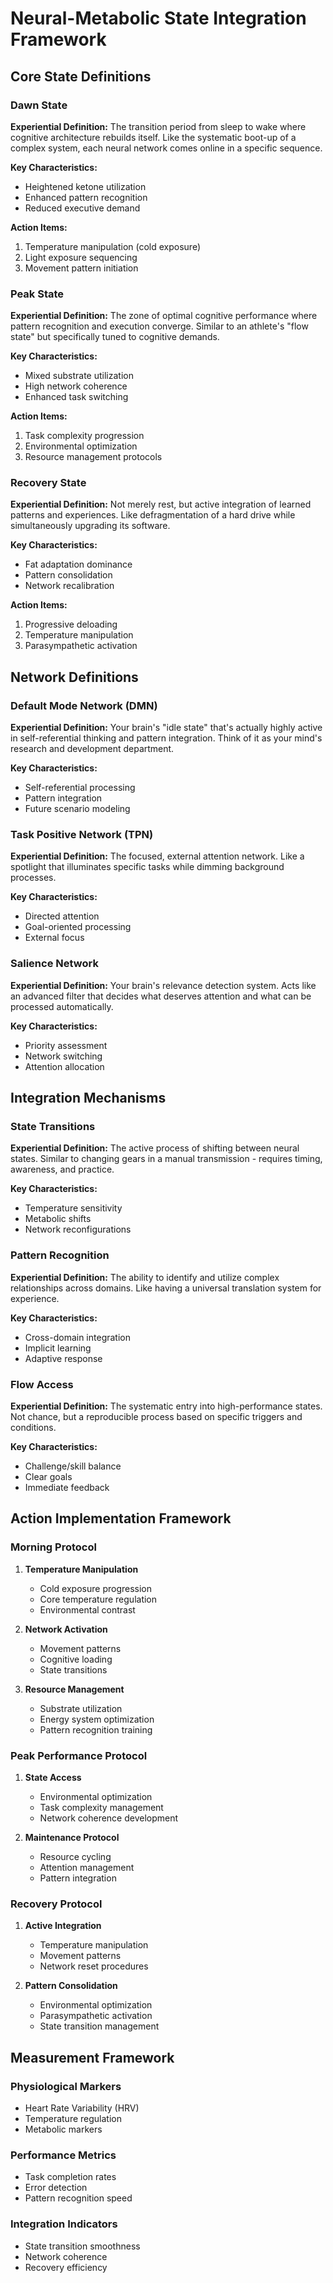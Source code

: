 # Neural-Metabolic State Integration Framework

## Core State Definitions

### Dawn State
**Experiential Definition:**
The transition period from sleep to wake where cognitive architecture rebuilds itself. Like the systematic boot-up of a complex system, each neural network comes online in a specific sequence.

**Key Characteristics:**
- Heightened ketone utilization
- Enhanced pattern recognition
- Reduced executive demand

**Action Items:**
1. Temperature manipulation (cold exposure)
2. Light exposure sequencing
3. Movement pattern initiation

### Peak State
**Experiential Definition:**
The zone of optimal cognitive performance where pattern recognition and execution converge. Similar to an athlete's "flow state" but specifically tuned to cognitive demands.

**Key Characteristics:**
- Mixed substrate utilization
- High network coherence
- Enhanced task switching

**Action Items:**
1. Task complexity progression
2. Environmental optimization
3. Resource management protocols

### Recovery State
**Experiential Definition:**
Not merely rest, but active integration of learned patterns and experiences. Like defragmentation of a hard drive while simultaneously upgrading its software.

**Key Characteristics:**
- Fat adaptation dominance
- Pattern consolidation
- Network recalibration

**Action Items:**
1. Progressive deloading
2. Temperature manipulation
3. Parasympathetic activation

## Network Definitions

### Default Mode Network (DMN)
**Experiential Definition:**
Your brain's "idle state" that's actually highly active in self-referential thinking and pattern integration. Think of it as your mind's research and development department.

**Key Characteristics:**
- Self-referential processing
- Pattern integration
- Future scenario modeling

### Task Positive Network (TPN)
**Experiential Definition:**
The focused, external attention network. Like a spotlight that illuminates specific tasks while dimming background processes.

**Key Characteristics:**
- Directed attention
- Goal-oriented processing
- External focus

### Salience Network
**Experiential Definition:**
Your brain's relevance detection system. Acts like an advanced filter that decides what deserves attention and what can be processed automatically.

**Key Characteristics:**
- Priority assessment
- Network switching
- Attention allocation

## Integration Mechanisms

### State Transitions
**Experiential Definition:**
The active process of shifting between neural states. Similar to changing gears in a manual transmission - requires timing, awareness, and practice.

**Key Characteristics:**
- Temperature sensitivity
- Metabolic shifts
- Network reconfigurations

### Pattern Recognition
**Experiential Definition:**
The ability to identify and utilize complex relationships across domains. Like having a universal translation system for experience.

**Key Characteristics:**
- Cross-domain integration
- Implicit learning
- Adaptive response

### Flow Access
**Experiential Definition:**
The systematic entry into high-performance states. Not chance, but a reproducible process based on specific triggers and conditions.

**Key Characteristics:**
- Challenge/skill balance
- Clear goals
- Immediate feedback

## Action Implementation Framework

### Morning Protocol
1. **Temperature Manipulation**
   - Cold exposure progression
   - Core temperature regulation
   - Environmental contrast

2. **Network Activation**
   - Movement patterns
   - Cognitive loading
   - State transitions

3. **Resource Management**
   - Substrate utilization
   - Energy system optimization
   - Pattern recognition training

### Peak Performance Protocol
1. **State Access**
   - Environmental optimization
   - Task complexity management
   - Network coherence development

2. **Maintenance Protocol**
   - Resource cycling
   - Attention management
   - Pattern integration

### Recovery Protocol
1. **Active Integration**
   - Temperature manipulation
   - Movement patterns
   - Network reset procedures

2. **Pattern Consolidation**
   - Environmental optimization
   - Parasympathetic activation
   - State transition management

## Measurement Framework

### Physiological Markers
- Heart Rate Variability (HRV)
- Temperature regulation
- Metabolic markers

### Performance Metrics
- Task completion rates
- Error detection
- Pattern recognition speed

### Integration Indicators
- State transition smoothness
- Network coherence
- Recovery efficiency
